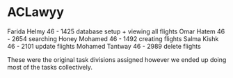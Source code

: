 # ACLawyy
Farida Helmy 46 - 1425 database setup + viewing all flights
Omar Hatem 46 - 2654 searching
Honey Mohamed 46 - 1492 creating flights
Salma Kishk 46 - 2101 update flights
Mohamed Tantway 46 - 2989 delete flights

These were the original task divisions assigned however we ended up doing most of the tasks collectively.
